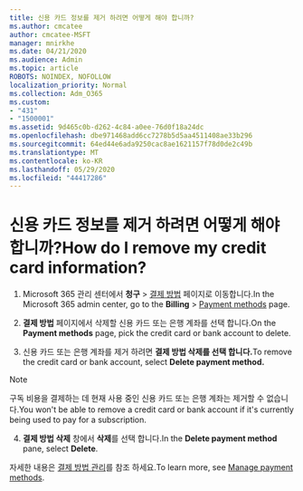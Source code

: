 ```yaml
---
title: 신용 카드 정보를 제거 하려면 어떻게 해야 합니까?
ms.author: cmcatee
author: cmcatee-MSFT
manager: mnirkhe
ms.date: 04/21/2020
ms.audience: Admin
ms.topic: article
ROBOTS: NOINDEX, NOFOLLOW
localization_priority: Normal
ms.collection: Adm_O365
ms.custom:
- "431"
- "1500001"
ms.assetid: 9d465c0b-d262-4c84-a0ee-76d0f18a24dc
ms.openlocfilehash: dbe971468add6cc7278b5d5aa4511408ae33b296
ms.sourcegitcommit: 64ed44e6ada9250cac8ae1621157f78d0de2c49b
ms.translationtype: MT
ms.contentlocale: ko-KR
ms.lasthandoff: 05/29/2020
ms.locfileid: "44417286"
---
```

# <a name="how-do-i-remove-my-credit-card-information"></a><span data-ttu-id="7d492-102">신용 카드 정보를 제거 하려면 어떻게 해야 합니까?</span><span class="sxs-lookup"><span data-stu-id="7d492-102">How do I remove my credit card information?</span></span>

1. <span data-ttu-id="7d492-103">Microsoft 365 관리 센터에서 **청구** \> [결제 방법](https://go.microsoft.com/fwlink/p/?linkid=2018806) 페이지로 이동합니다.</span><span class="sxs-lookup"><span data-stu-id="7d492-103">In the Microsoft 365 admin center, go to the **Billing** \> [Payment methods](https://go.microsoft.com/fwlink/p/?linkid=2018806) page.</span></span>

2. <span data-ttu-id="7d492-104">**결제 방법** 페이지에서 삭제할 신용 카드 또는 은행 계좌를 선택 합니다.</span><span class="sxs-lookup"><span data-stu-id="7d492-104">On the **Payment methods** page, pick the credit card or bank account to delete.</span></span>

3. <span data-ttu-id="7d492-105">신용 카드 또는 은행 계좌를 제거 하려면 **결제 방법 삭제를 선택 합니다.**</span><span class="sxs-lookup"><span data-stu-id="7d492-105">To remove the credit card or bank account, select **Delete payment method.**</span></span>

> [!NOTE]
> <span data-ttu-id="7d492-106">구독 비용을 결제하는 데 현재 사용 중인 신용 카드 또는 은행 계좌는 제거할 수 없습니다.</span><span class="sxs-lookup"><span data-stu-id="7d492-106">You won't be able to remove a credit card or bank account if it's currently being used to pay for a subscription.</span></span>

4. <span data-ttu-id="7d492-107">**결제 방법 삭제** 창에서 **삭제**를 선택 합니다.</span><span class="sxs-lookup"><span data-stu-id="7d492-107">In the **Delete payment method** pane, select **Delete**.</span></span>

<span data-ttu-id="7d492-108">자세한 내용은 [결제 방법 관리](https://docs.microsoft.com/microsoft-365/commerce/billing-and-payments/manage-payment-methods)를 참조 하세요.</span><span class="sxs-lookup"><span data-stu-id="7d492-108">To learn more, see [Manage payment methods](https://docs.microsoft.com/microsoft-365/commerce/billing-and-payments/manage-payment-methods).</span></span>
